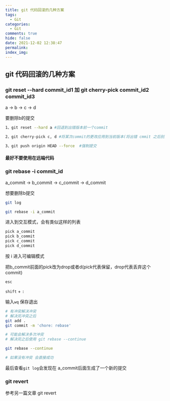 ```yaml
---
title: git 代码回滚的几种方案
tags:
  - Git
categories:
  - Git
comments: true
hide: false
date: 2021-12-02 12:38:47
permalink:
index_img:
---
```


## git 代码回滚的几种方案

### git reset --hard commit_id1 加 git cherry-pick commit_id2 commit_id3

a -> b -> c -> d

要删除b的提交

``` bash
1、git reset --hard a #回退到出错版本前一个commit

2、git cherry-pick c, d #将某次commit的更改应用到当前版本(将出错 cmmit 之后别人提交的代码合并到当前正常代码分支上)

3、git push origin HEAD --force  #强制提交
```

#### 最好不要使用在远端代码

### git rebase -i commit_id

a_commit -> b_commit -> c_commit -> d_commit

想要删除b提交

```bash
git log
```

```bash
git rebase -i a_commit
```

进入到交互模式，会有类似这样的列表

```bash
pick a_commit
pick b_commit
pick c_commit
pick d_commit
```

按 i 进入可编辑模式

把b_commit前面的pick改为drop或者d(pick代表保留，drop代表丢弃这个commit)

`esc`

`shift` + `:`

输入`wq` 保存退出

```bash
# 有冲突解决冲突 
# 解决完冲突之后
git add .
git commit -m 'chore: rebase'

# 可能会解决多次冲突
# 解决完之后使用 git rebase --continue

git rebase --continue

# 如果没有冲突 会直接成功
```

最后查看`git log`会发现在 a_commit后面生成了一个新的提交

### git revert

参考另一篇文章 git revert
